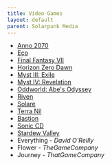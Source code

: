 ```yaml
---
title: Video Games
layout: default
parent: Solarpunk Media
---
```


-   [Anno 2070](https://en.wikipedia.org/wiki/Anno_2070)
-   [Eco](https://play.eco/)
-   [Final Fantasy VII](https://en.wikipedia.org/wiki/Final_Fantasy_VII)
-   [Horizon Zero Dawn](https://en.wikipedia.org/wiki/Horizon_Zero_Dawn)
-   [Myst III: Exile](https://en.wikipedia.org/wiki/Myst_III%3A_Exile)
-   [Myst IV: Revelation](https://en.wikipedia.org/wiki/Myst_IV:_Revelation)
-   [Oddworld: Abe's Odyssey](https://en.wikipedia.org/wiki/Oddworld:_Abe%27s_Oddysee)
-   [Riven](https://en.wikipedia.org/wiki/Riven)
-   [Solare](https://lostfoundgames.itch.io/solare)
-   [Terra Nil](https://en.wikipedia.org/wiki/Terra_Nil)
-   [Bastion](https://en.wikipedia.org/wiki/Bastion_(video_game))
-   [Sonic CD](https://en.wikipedia.org/wiki/Sonic_CD)
-   [Stardew Valley](https://en.wikipedia.org/wiki/Stardew_Valley)
-   Everything - _David O'Reilly_
-   Flower - _TheGameCompany_
-   Journey - _ThatGameCompany_